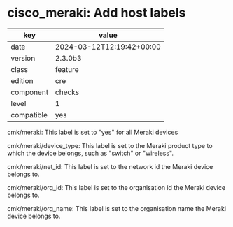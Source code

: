 [//]: # (werk v2)
# cisco_meraki: Add host labels

key        | value
---------- | ---
date       | 2024-03-12T12:19:42+00:00
version    | 2.3.0b3
class      | feature
edition    | cre
component  | checks
level      | 1
compatible | yes

cmk/meraki:
    This label is set to "yes" for all Meraki devices

cmk/meraki/device_type:
    This label is set to the Meraki product type to which the device belongs, such as "switch" or "wireless".

cmk/meraki/net_id:
    This label is set to the network id the Meraki device belongs to.

cmk/meraki/org_id:
    This label is set to the organisation id the Meraki device belongs to.

cmk/meraki/org_name:
    This label is set to the organisation name the Meraki device belongs to.
